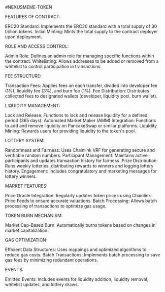 #NEXUSMEME-TOKEN

FEATURES OF CONTRACT:

ERC20 Standard: Implements the ERC20 standard with a total supply of 30 trillion tokens.
Initial Minting: Mints the total supply to the contract deployer upon deployment.

ROLE AND ACCESS CONTROL:

Admin Role: Defines an admin role for managing specific functions within the contract.
Whitelisting: Allows addresses to be added or removed from a whitelist to control participation in transactions.

FEE STRUCTURE:

Transaction Fees: Applies fees on each transfer, divided into developer fee (1%), liquidity fee (3%), and burn fee (1%).
Fee Distribution: Distributes collected fees to designated wallets (developer, liquidity pool, burn wallet).

LIQUIDITY MANAGEMENT:

Lock and Release: Functions to lock and release liquidity for a defined period (365 days).
Automated Market Maker (AMM) Integration: Functions to add and remove liquidity on PancakeSwap or similar platforms.
Liquidity Mining: Rewards users for providing liquidity to the token's pool.

LOTTERY SYSTEM:

Randomness and Fairness: Uses Chainlink VRF for generating secure and verifiable random numbers.
Participant Management: Maintains active participants and updates transaction history for fairness.
Prize Distribution: Runs weekly lotteries, distributing rewards to winners and logging lottery history.
Engagement: Includes congratulatory and marketing messages for lottery winners.

MARKET FEATURES:

Price Oracle Integration: Regularly updates token prices using Chainlink Price Feeds to ensure accurate valuations.
Batch Processing: Allows batch processing of transactions to optimize gas usage.

TOKEN BURN MECHANISM:

Market Cap-Based Burn: Automatically burns tokens based on changes in market capitalization.

GAS OPTIMIZATION:

Efficient Data Structures: Uses mappings and optimized algorithms to reduce gas costs.
Batch Transactions: Implements batch processing to save gas fees by minimizing redundant operations.

EVENTS:

Emitted Events: Includes events for liquidity addition, liquidity removal, whitelist updates, and lottery draws.
